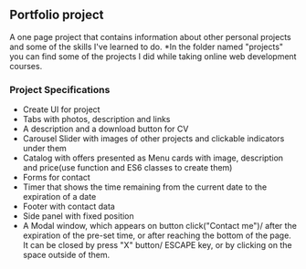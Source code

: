 ## Portfolio project

A one page project that contains information about other personal projects and some of the skills I've learned to do.  *In the folder named "projects" you can find some of the projects I did while taking online web development courses.

### Project Specifications

- Create UI for project
- Tabs with photos, description and links 
- A description and a download button for CV
- Carousel Slider with images of other projects and clickable indicators under them
- Catalog with offers presented as Menu cards with image, description and price(use function and ES6 classes to create them)
- Forms for contact
- Timer that shows the time remaining from the current date to the expiration of a date
- Footer with contact data
- Side panel with fixed position
- A Modal window, which appears on button click("Contact me")/ after the expiration of the pre-set time, or after reaching the bottom of the page. It can be closed by press "X" button/ ESCAPE key, or by clicking on the space outside of them.


